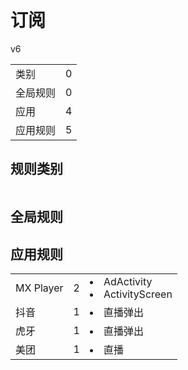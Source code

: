 # 订阅

v6

|||
| - |:-:|
|类别|0|
|全局规则|0|
|应用|4|
|应用规则|5|

## 规则类别

|||
| - |:-:|


## 全局规则



## 应用规则

||||
| - |:-:|-|
|MX Player|2|<li>AdActivity<li>ActivityScreen|
|抖音|1|<li>直播弹出|
|虎牙|1|<li>直播弹出|
|美团|1|<li>直播|
